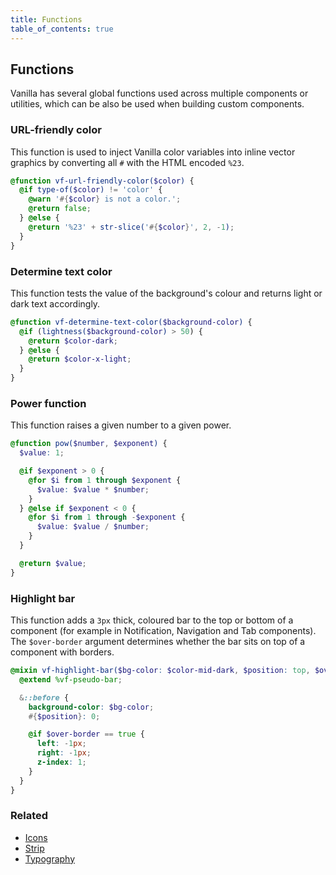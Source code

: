 ```yaml
---
title: Functions
table_of_contents: true
---
```


## Functions

Vanilla has several global functions used across multiple components or utilities, which can be also be used when building custom components.


### URL-friendly color

This function is used to inject Vanilla color variables into inline vector graphics by converting all `#` with the HTML encoded `%23`.

``` scss
@function vf-url-friendly-color($color) {
  @if type-of($color) != 'color' {
    @warn '#{$color} is not a color.';
    @return false;
  } @else {
    @return '%23' + str-slice('#{$color}', 2, -1);
  }
}
```

### Determine text color

This function tests the value of the background's colour and returns light or dark text accordingly.

``` scss
@function vf-determine-text-color($background-color) {
  @if (lightness($background-color) > 50) {
    @return $color-dark;
  } @else {
    @return $color-x-light;
  }
}
```

### Power function

This function raises a given number to a given power.

``` scss
@function pow($number, $exponent) {
  $value: 1;

  @if $exponent > 0 {
    @for $i from 1 through $exponent {
      $value: $value * $number;
    }
  } @else if $exponent < 0 {
    @for $i from 1 through -$exponent {
      $value: $value / $number;
    }
  }

  @return $value;
}
```

### Highlight bar

This function adds a `3px` thick, coloured bar to the top or bottom of a component (for example in Notification, Navigation and Tab components). The `$over-border` argument determines whether the bar sits on top of a component with borders.

``` scss
@mixin vf-highlight-bar($bg-color: $color-mid-dark, $position: top, $over-border: false) {
  @extend %vf-pseudo-bar;

  &::before {
    background-color: $bg-color;
    #{$position}: 0;

    @if $over-border == true {
      left: -1px;
      right: -1px;
      z-index: 1;
    }
  }
}
```

### Related

* [Icons](/en/patterns/icons)
* [Strip](/en/patterns/strip)
* [Typography](/en/base/typography)
